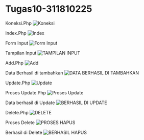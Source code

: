 # Tugas10-311810225
Koneksi.Php
![Koneksi](https://user-images.githubusercontent.com/46749088/123141985-2e729e80-d483-11eb-85d2-5a0c946b7c94.PNG)

Index.Php
![Index](https://user-images.githubusercontent.com/46749088/123142057-40ecd800-d483-11eb-9a08-e5c1c096ae2d.PNG)

Form Input
![Form Input](https://user-images.githubusercontent.com/46749088/123142159-54983e80-d483-11eb-9933-060cb11dd9e9.PNG)

Tampilan Input
![TAMPILAN INPUT](https://user-images.githubusercontent.com/46749088/123142252-6d085900-d483-11eb-862c-b915b8fb6e1a.PNG)

Add.Php
![Add](https://user-images.githubusercontent.com/46749088/123142307-7b567500-d483-11eb-88c3-52be7bdd811d.PNG)

Data Berhasil di tambahkan
![DATA BERHASIL DI TAMBAHKAN](https://user-images.githubusercontent.com/46749088/123142384-90cb9f00-d483-11eb-8280-e859f5332fb8.PNG)

Update.Php
![Update](https://user-images.githubusercontent.com/46749088/123142462-a8a32300-d483-11eb-856c-78472de45059.PNG)

Proses Update.Php
![Proses Update](https://user-images.githubusercontent.com/46749088/123142515-b789d580-d483-11eb-8e48-93d61cb10657.PNG)

Data berhasil di Update
![BERHASIL DI UPDATE](https://user-images.githubusercontent.com/46749088/123142635-d8eac180-d483-11eb-8ecb-0ff741aca45a.PNG)

Delete.Php
![DELETE](https://user-images.githubusercontent.com/46749088/123142701-ea33ce00-d483-11eb-8a53-97014a55ff55.PNG)

Proses Delete
![PROSES HAPUS](https://user-images.githubusercontent.com/46749088/123142784-ffa8f800-d483-11eb-8e77-8c6786bdef60.PNG)

Berhasil di Delete
![BERHASIL HAPUS](https://user-images.githubusercontent.com/46749088/123142837-13545e80-d484-11eb-9703-36ca3cf5468d.PNG)
